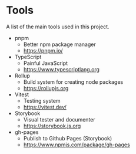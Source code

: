 Tools
=====

A list of the main tools used in this project.

- pnpm
   - Better npm package manager 
   - https://pnpm.io/
- TypeScript
  - Painful JavaScript
  - https://www.typescriptlang.org
- Rollup
  - Build system for creating node packages
  - https://rollupjs.org
- Vitest
  - Testing system
  - https://vitest.dev/
- Storybook
  - Visual tester and documenter
  - https://storybook.js.org
- gh-pages
  - Publish to Github Pages (Storybook)
  - https://www.npmjs.com/package/gh-pages